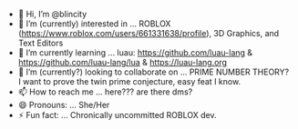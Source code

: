 - 👋 Hi, I’m @blincity
- 👀 I’m (currently) interested in ... ROBLOX (https://www.roblox.com/users/661331638/profile), 3D Graphics, and Text Editors
- 🌱 I’m currently learning ... luau: https://github.com/luau-lang & https://github.com/luau-lang/lua & https://luau-lang.org
- 💞️ I’m (currently?) looking to collaborate on ... PRIME NUMBER THEORY? I want to prove the twin prime conjecture, easy feat I know.
- 📫 How to reach me ... here??? are there dms?
- 😄 Pronouns: ... She/Her
- ⚡ Fun fact: ... Chronically uncommitted ROBLOX dev.

<!---
blincity/blincity is a ✨ special ✨ repository because its `README.md` (this file) appears on your GitHub profile.
You can click the Preview link to take a look at your changes.
--->
